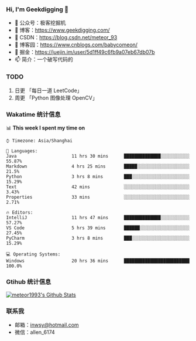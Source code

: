 ### Hi, I'm Geekdigging 👋

- 🔭 公众号：极客挖掘机
- 🌱 博客：https://www.geekdigging.com/
- 👯 CSDN：https://blog.csdn.net/meteor_93
- 🤔 博客园：https://www.cnblogs.com/babycomeon/
- 💬 掘金：https://juejin.im/user/5d1ff49c6fb9a07eb67db07b
- 📫 简介：一个破写代码的

### TODO

1. 日更 「每日一道 LeetCode」
2. 周更 「Python 图像处理 OpenCV」

### Wakatime 统计信息

<!--START_SECTION:waka-->
📊 **This week I spent my time on** 

```text
⌚︎ Timezone: Asia/Shanghai

💬 Languages: 
Java                     11 hrs 30 mins      ██████████████░░░░░░░░░░░   55.87% 
Markdown                 4 hrs 25 mins       █████░░░░░░░░░░░░░░░░░░░░   21.5% 
Python                   3 hrs 8 mins        ███░░░░░░░░░░░░░░░░░░░░░░   15.29% 
Text                     42 mins             ░░░░░░░░░░░░░░░░░░░░░░░░░   3.43% 
Properties               33 mins             ░░░░░░░░░░░░░░░░░░░░░░░░░   2.71%

🔥 Editors: 
IntelliJ                 11 hrs 47 mins      ██████████████░░░░░░░░░░░   57.27% 
VS Code                  5 hrs 39 mins       ██████░░░░░░░░░░░░░░░░░░░   27.45% 
PyCharm                  3 hrs 8 mins        ███░░░░░░░░░░░░░░░░░░░░░░   15.29%

💻 Operating Systems: 
Windows                  20 hrs 36 mins      █████████████████████████   100.0%

```


<!--END_SECTION:waka-->

### Gtihub 统计信息

[![meteor1993's Github Stats](https://github-readme-stats.vercel.app/api?username=meteor1993&show_icons=true&theme=tokyonight)](https://github.com/meteor1993)

### 联系我

- 邮箱：inwsy@hotmail.com
- 微信：allen_6174

<!--
**meteor1993/meteor1993** is a ✨ _special_ ✨ repository because its `README.md` (this file) appears on your GitHub profile.

Here are some ideas to get you started:

- 🔭 I’m currently working on ...
- 🌱 I’m currently learning ...
- 👯 I’m looking to collaborate on ...
- 🤔 I’m looking for help with ...
- 💬 Ask me about ...
- 📫 How to reach me: ...
- 😄 Pronouns: ...
- ⚡ Fun fact: ...
-->
